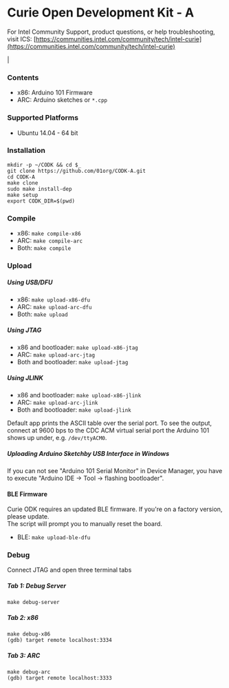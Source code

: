 # Curie Open Development Kit - A

For Intel Community Support, product questions, or help troubleshooting, visit
ICS: [https://communities.intel.com/community/tech/intel-curie](https://communities.intel.com/community/tech/intel-curie)

|

### Contents

  - x86: Arduino 101 Firmware
  - ARC: Arduino sketches or `*.cpp`

### Supported Platforms
 - Ubuntu 14.04 - 64 bit

### Installation
```
mkdir -p ~/CODK && cd $_
git clone https://github.com/01org/CODK-A.git
cd CODK-A
make clone
sudo make install-dep
make setup
export CODK_DIR=$(pwd)
```

### Compile
- x86: `make compile-x86`
- ARC: `make compile-arc`
- Both: `make compile`

### Upload

##### Using USB/DFU
- x86: `make upload-x86-dfu`
- ARC: `make upload-arc-dfu`
- Both: `make upload`

##### Using JTAG
- x86 and bootloader: `make upload-x86-jtag`
- ARC: `make upload-arc-jtag`
- Both and bootloader: `make upload-jtag`

##### Using JLINK
- x86 and bootloader: `make upload-x86-jlink`
- ARC: `make upload-arc-jlink`
- Both and bootloader: `make upload-jlink`

Default app prints the ASCII table over the serial port.
To see the output, connect at 9600 bps to the CDC ACM virtual serial port
the Arduino 101 shows up under, e.g. `/dev/ttyACM0`.

##### Uploading Arduino Sketchby USB Interface in Windows
If you can not see "Arduino 101 Serial Monitor" in Device Manager, you have to execute "Arduino IDE -> Tool -> flashing bootloader".

#### BLE Firmware
Curie ODK requires an updated BLE firmware. If you're on a factory version, please update.    
The script will prompt you to manually reset the board.
- BLE: `make upload-ble-dfu`

### Debug
Connect JTAG and open three terminal tabs

##### Tab 1: Debug Server
`make debug-server`

##### Tab 2: x86
`make debug-x86`    
`(gdb) target remote localhost:3334`

##### Tab 3: ARC
`make debug-arc`    
`(gdb) target remote localhost:3333`
